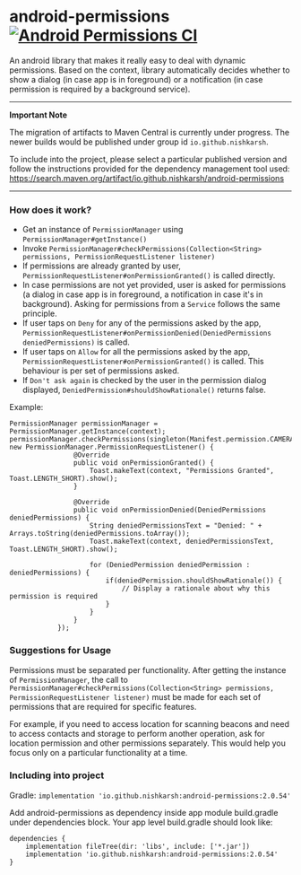 # android-permissions [![Android Permissions CI](https://github.com/nishkarsh/android-permissions/actions/workflows/android.yml/badge.svg)](https://github.com/nishkarsh/android-permissions/actions/workflows/android.yml)
An android library that makes it really easy to deal with dynamic permissions. Based on the context, library automatically decides whether to show a dialog (in case app is in foreground) or a notification (in case permission is required by a background service).

---
**Important Note**

The migration of artifacts to Maven Central is currently under progress. The newer builds would be published under group id `io.github.nishkarsh`.

To include into the project, please select a particular published version and follow the instructions provided for the dependency management tool used: https://search.maven.org/artifact/io.github.nishkarsh/android-permissions

---

### How does it work?
- Get an instance of `PermissionManager` using `PermissionManager#getInstance()`
- Invoke `PermissionManager#checkPermissions(Collection<String> permissions, PermissionRequestListener listener)`
- If permissions are already granted by user, `PermissionRequestListener#onPermissionGranted()` is called directly.
- In case permissions are not yet provided, user is asked for permissions (a dialog in case app is in foreground, a notification in case it's in background). Asking for permissions from a `Service` follows the same principle.
- If user taps on `Deny` for any of the permissions asked by the app, `PermissionRequestListener#onPermissionDenied(DeniedPermissions deniedPermissions)` is called.
- If user taps on `Allow` for all the permissions asked by the app, `PermissionRequestListener#onPermissionGranted()` is called. This behaviour is per set of permissions asked.
- If `Don't ask again` is checked by the user in the permission dialog displayed, `DeniedPermission#shouldShowRationale()`  returns false.

Example:
```
PermissionManager permissionManager = PermissionManager.getInstance(context);
permissionManager.checkPermissions(singleton(Manifest.permission.CAMERA), new PermissionManager.PermissionRequestListener() {
                @Override
                public void onPermissionGranted() {
                    Toast.makeText(context, "Permissions Granted", Toast.LENGTH_SHORT).show();
                }

                @Override
                public void onPermissionDenied(DeniedPermissions deniedPermissions) {
                    String deniedPermissionsText = "Denied: " + Arrays.toString(deniedPermissions.toArray());
                    Toast.makeText(context, deniedPermissionsText, Toast.LENGTH_SHORT).show();
                    
                    for (DeniedPermission deniedPermission : deniedPermissions) {
                        if(deniedPermission.shouldShowRationale()) {
                            // Display a rationale about why this permission is required
                        }
                    }
                }
            });
```

### Suggestions for Usage
Permissions must be separated per functionality. After getting the instance of `PermissionManager`, the call to `PermissionManager#checkPermissions(Collection<String> permissions, PermissionRequestListener listener)` must be made for each set of permissions that are required for specific features. 

For example, if you need to access location for scanning beacons and need to access contacts and storage to perform another operation, ask for location permission and other permissions separately. This would help you focus only on a particular functionality at a time.

### Including into project

Gradle: `implementation 'io.github.nishkarsh:android-permissions:2.0.54'`

Add android-permissions as dependency inside app module build.gradle under dependencies block. Your app level build.gradle should look like:

```
dependencies {
    implementation fileTree(dir: 'libs', include: ['*.jar'])
    implementation 'io.github.nishkarsh:android-permissions:2.0.54'
}
```
